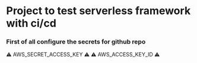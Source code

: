 # Project to test serverless framework with ci/cd

### First of all configure the secrets for github repo

⚠ AWS_SECRET_ACCESS_KEY ⚠
⚠ AWS_ACCESS_KEY_ID ⚠